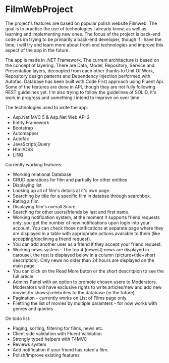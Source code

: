 # FilmWebProject
The project's features are based on popular polish website Filmweb. The goal is to practise the use of technologies i already know, as well as learning and implementing new ones. The focus of the project is back-end code as im trying to be primarily a back-end developer, though if i have the time, i will try and learn more about front-end technologies and improve this aspect of the app in the future.

The app is made in .NET Framework. The current architecture is based on the concept of layering. There are Data, Model, Repository, Service and Presentation layers, decoupled from each other thanks to Unit Of Work, Repository design patterns and Dependency Injection performed with Autofac. Database has been built with Code First approach using Fluent Api. Some of the features are done in API, though they are not fully following REST guidelines yet. I'm also trying to follow the guidelines of SOLID, it's work in progress and something i intend to improve on over time.

The technologies used to write the app:

- Asp.Net MVC 5 & Asp.Net Web API 2
- Entity Framework
- Bootstrap
- Automapper
- Autofac
- JavaScript/jQuery
- Html/CSS
- LINQ

Currently working features:

- Working relational Database
- CRUD operations for film and partially for other entities 
- Displaying list
- Looking up all of film's details at it's own page.
- Searching by title for a specific film in databse through searchbox.
- Rating a film
- Displaying film's overall Score
- Searching for other users/friends by last and first name.
- Working notification system, at the moment it supports friend requests only, you get the number of new notifications upon login into your account. You can check those notifications at separate page where they are displayed in a table with appriopriate actions available to them (like accepting/declining a friend request).
- You can add another user as a friend if they accept your friend request.
- Working news system - The top 4 (newest) news are displayed in carousel, the rest is displayed below in a column (picture+title+short description). Only news no older than 24 hours are displayed on the main page.
- You can click on the Read More buton or the short descritpion to see the full article.
- Admins Panel with an option to promote chosen users to Moderators. Moderators will have exclusive rights to write articles/new and add new movies/tv shows/celebrities to the database (in the future).
- Pagination - currently works on List of Films page only.
- Filetring the list of movies by multiple paramters - for now works with genres and queries

On todo list:
- Paging, sorting, filtering for films, news etc.
- Client side validation with Fluent Validation
- Strongly typed helpers with T4MVC
- Reviews system
- Add notification if your friend has rated a film.
- Polish/Improve existing features
